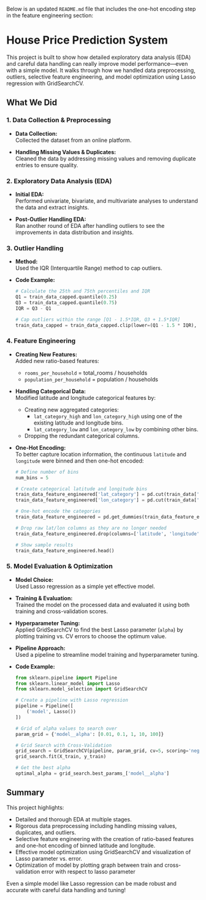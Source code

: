 Below is an updated `README.md` file that includes the one-hot encoding step in the feature engineering section:


# House Price Prediction System

This project is built to show how detailed exploratory data analysis (EDA) and careful data handling can really improve model performance—even with a simple model. It walks through how we handled data preprocessing, outliers, selective feature engineering, and model optimization using Lasso regression with GridSearchCV.

## What We Did

### 1. Data Collection & Preprocessing
- **Data Collection:**  
  Collected the dataset from an online platform.
  
- **Handling Missing Values & Duplicates:**  
  Cleaned the data by addressing missing values and removing duplicate entries to ensure quality.

### 2. Exploratory Data Analysis (EDA)
- **Initial EDA:**  
  Performed univariate, bivariate, and multivariate analyses to understand the data and extract insights.
  
- **Post-Outlier Handling EDA:**  
  Ran another round of EDA after handling outliers to see the improvements in data distribution and insights.

### 3. Outlier Handling
- **Method:**  
  Used the IQR (Interquartile Range) method to cap outliers.
  
- **Code Example:**
  ```python
  # Calculate the 25th and 75th percentiles and IQR
  Q1 = train_data_capped.quantile(0.25)
  Q3 = train_data_capped.quantile(0.75)
  IQR = Q3 - Q1
  
  # Cap outliers within the range [Q1 - 1.5*IQR, Q3 + 1.5*IQR]
  train_data_capped = train_data_capped.clip(lower=(Q1 - 1.5 * IQR), upper=(Q3 + 1.5 * IQR), axis=1)
  ```

### 4. Feature Engineering
- **Creating New Features:**  
  Added new ratio-based features:
  - `rooms_per_household` = total_rooms / households
  - `population_per_household` = population / households

- **Handling Categorical Data:**  
  Modified latitude and longitude categorical features by:
  - Creating new aggregated categories:
    - `lat_category_high` and `lon_category_high` using one of the existing latitude and longitude bins.
    - `lat_category_low` and `lon_category_low` by combining other bins.
  - Dropping the redundant categorical columns.
  
- **One-Hot Encoding:**  
  To better capture location information, the continuous `latitude` and `longitude` were binned and then one-hot encoded:
  ```python
  # Define number of bins
  num_bins = 5  

  # Create categorical latitude and longitude bins
  train_data_feature_engineered['lat_category'] = pd.cut(train_data['latitude'], bins=num_bins, labels=False)
  train_data_feature_engineered['lon_category'] = pd.cut(train_data['longitude'], bins=num_bins, labels=False)

  # One-hot encode the categories
  train_data_feature_engineered = pd.get_dummies(train_data_feature_engineered, columns=['lat_category', 'lon_category'])

  # Drop raw lat/lon columns as they are no longer needed
  train_data_feature_engineered.drop(columns=['latitude', 'longitude'], inplace=True)

  # Show sample results
  train_data_feature_engineered.head()
  ```
  
### 5. Model Evaluation & Optimization
- **Model Choice:**  
  Used Lasso regression as a simple yet effective model.
  
- **Training & Evaluation:**  
  Trained the model on the processed data and evaluated it using both training and cross-validation scores.
  
- **Hyperparameter Tuning:**  
  Applied GridSearchCV to find the best Lasso parameter (`alpha`) by plotting training vs. CV errors to choose the optimum value.
  
- **Pipeline Approach:**  
  Used a pipeline to streamline model training and hyperparameter tuning.
  
- **Code Example:**
  ```python
  from sklearn.pipeline import Pipeline
  from sklearn.linear_model import Lasso
  from sklearn.model_selection import GridSearchCV
  
  # Create a pipeline with Lasso regression
  pipeline = Pipeline([
      ('model', Lasso())
  ])
  
  # Grid of alpha values to search over
  param_grid = {'model__alpha': [0.01, 0.1, 1, 10, 100]}
  
  # Grid Search with Cross-Validation
  grid_search = GridSearchCV(pipeline, param_grid, cv=5, scoring='neg_mean_squared_error')
  grid_search.fit(X_train, y_train)
  
  # Get the best alpha
  optimal_alpha = grid_search.best_params_['model__alpha']
  ```

## Summary
This project highlights:
- Detailed and thorough EDA at multiple stages.
- Rigorous data preprocessing including handling missing values, duplicates, and outliers.
- Selective feature engineering with the creation of ratio-based features and one-hot encoding of binned latitude and longitude.
- Effective model optimization using GridSearchCV and visualization of Lasso parameter vs. error.
- Optimization of model by plotting graph between train and cross-validation error with respect to lasso parameter
  
Even a simple model like Lasso regression can be made robust and accurate with careful data handling and tuning!
```
